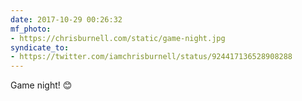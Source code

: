 ```yaml
---
date: 2017-10-29 00:26:32
mf_photo:
- https://chrisburnell.com/static/game-night.jpg
syndicate_to:
- https://twitter.com/iamchrisburnell/status/924417136528908288
---
```


Game night! 😊
